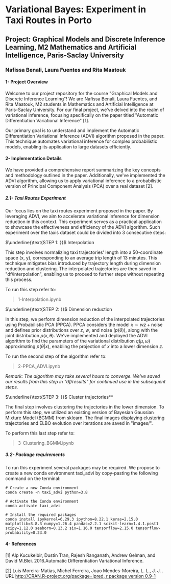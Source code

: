 # Variational Bayes: Experiment in Taxi Routes in Porto

## Project: Graphical Models and Discrete Inference Learning, M2 Mathematics and Artificial Intelligence, Paris-Saclay University

### Nafissa Benali, Laura Fuentes and Rita Maatouk

#### 1- Project Overview

Welcome to our project repository for the course "Graphical Models and Discrete Inference Learning"! We are Nafissa Benali, Laura Fuentes, and Rita Maatouk, M2 students in Mathematics and Artificial Intelligence at Paris-Saclay University. For our final project, we've delved into the realm of variational inference, focusing specifically on the paper titled "Automatic Differentiation Variational Inference" [1].

Our primary goal is to understand and implement the Automatic Differentiation Variational Inference (ADVI) algorithm proposed in the paper. This technique automates variational inference for complex probabilistic models, enabling its application to large datasets efficiently.

#### 2- Implementation Details

We have provided a comprehensive report summarizing the key concepts and methodology outlined in the paper. Additionally, we've implemented the ADVI algorithm, allowing us to apply variational inference to a probabilistic version of Principal Component Analysis (PCA) over a real dataset [2].

##### 2.1- Taxi Routes Experiment

Our focus lies on the taxi routes experiment proposed in the paper. By leveraging ADVI, we aim to accelerate variational inference for dimension reduction in this context. This experiment serves as a practical application to showcase the effectiveness and efficiency of the ADVI algorithm. Such experiment over the taxis dataset could be divided into 3 consecutive steps: 

$\underline{\text{STEP 1: }}$ Interpolation

This step involves normalizing taxi trajectories' length into a 50-coordinate space (x, y), corresponding to an average trip length of 13 minutes. This technique mitigates bias introduced by trajectory length during dimension reduction and clustering. The interpolated trajectories are then saved in "df/interpolation", enabling us to proceed to further steps without repeating this process.

To run this step refer to: 
> 1-Interpolation.ipynb


$\underline{\text{STEP 2: }}$ Dimension reduction

In this step, we perform dimension reduction of the interpolated trajectories using Probabilistic PCA (PPCA). PPCA considers the model $x \sim wz + \text{noise}$ and defines prior distributions over $z$, $w$, and $\text{noise}$ ($p(\theta)$), along with the joint distribution $p(x,\theta)$. We've implemented and deployed the ADVI algorithm to find the parameters of the variational distribution $q(\mu, \omega)$ approximating $p(\theta | x)$, enabling the projection of $x$ into a lower dimension $z$.

To run the second step of the algorithm refer to:
> 2-PPCA_ADVI.ipynb

*Remark: The algorithm may take several hours to converge. We've saved our results from this step in "df/results" for continued use in the subsequent steps.*


$\underline{\text{STEP 3: }}$ Cluster trajectories**

The final step involves clustering the trajectories in the lower dimension. To perform this step, we utilized an existing version of Bayesian Gaussian Mixture Model (BGMM) from sklearn. The final images displaying clustering trajectories and ELBO evolution over iterations are saved in "images/". 

To perform this last step refer to:
> 3-Clustering_BGMM.ipynb


##### 3.2- Package requirements

To run this experiment several packages may be required. We propose to create a new conda environment taxi_advi by copy-pasting the following command on the terminal: 

```
# Create a new Conda environment
conda create -n taxi_advi python=3.8

# Activate the Conda environment
conda activate taxi_advi

# Install the required packages
conda install ipykernel=6.29.3 ipython=8.22.1 keras=2.15.0 matplotlib=3.8.3 numpy=1.26.4 pandas=2.2.1 scikit-learn=1.4.1.post1 scipy=1.12.0 seaborn=0.13.2 six=1.16.0 tensorflow=2.15.0 tensorflow-probability=0.23.0
```

#### 4- References

[1] Alp Kucukelbir, Dustin Tran, Rajesh Ranganath, Andrew Gelman, and David M.Blei. 2016.Automatic Differentiation Variational Inference.

[2] Luis Moreira-Matias, Michel Ferreira, Joao Mendes-Moreira, L. L., J. J. . URL [http://CRAN.R-project.org/package=ipred, r package version 0.9-1](https://archive.ics.uci.edu/dataset/339/taxi+service+trajectory+prediction+challenge+ecml+pkdd+2015)
